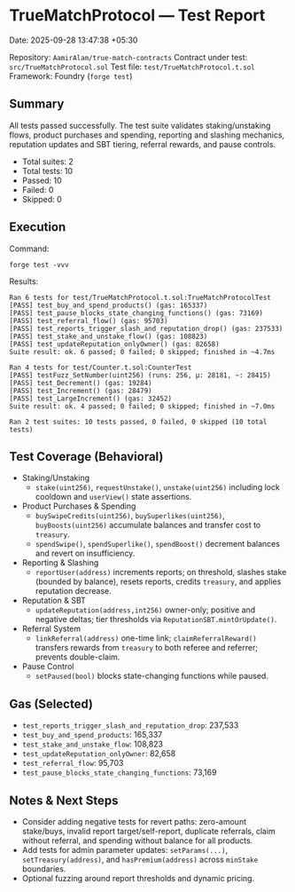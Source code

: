 # TrueMatchProtocol — Test Report

Date: 2025-09-28 13:47:38 +05:30

Repository: `AamirAlam/true-match-contracts`
Contract under test: `src/TrueMatchProtocol.sol`
Test file: `test/TrueMatchProtocol.t.sol`
Framework: Foundry (`forge test`)

## Summary
All tests passed successfully. The test suite validates staking/unstaking flows, product purchases and spending, reporting and slashing mechanics, reputation updates and SBT tiering, referral rewards, and pause controls.

- Total suites: 2
- Total tests: 10
- Passed: 10
- Failed: 0
- Skipped: 0

## Execution
Command:

```
forge test -vvv
```

Results:

```
Ran 6 tests for test/TrueMatchProtocol.t.sol:TrueMatchProtocolTest
[PASS] test_buy_and_spend_products() (gas: 165337)
[PASS] test_pause_blocks_state_changing_functions() (gas: 73169)
[PASS] test_referral_flow() (gas: 95703)
[PASS] test_reports_trigger_slash_and_reputation_drop() (gas: 237533)
[PASS] test_stake_and_unstake_flow() (gas: 108823)
[PASS] test_updateReputation_onlyOwner() (gas: 82658)
Suite result: ok. 6 passed; 0 failed; 0 skipped; finished in ~4.7ms

Ran 4 tests for test/Counter.t.sol:CounterTest
[PASS] testFuzz_SetNumber(uint256) (runs: 256, μ: 28181, ~: 28415)
[PASS] test_Decrement() (gas: 19284)
[PASS] test_Increment() (gas: 28479)
[PASS] test_LargeIncrement() (gas: 32452)
Suite result: ok. 4 passed; 0 failed; 0 skipped; finished in ~7.0ms

Ran 2 test suites: 10 tests passed, 0 failed, 0 skipped (10 total tests)
```

## Test Coverage (Behavioral)
- Staking/Unstaking
  - `stake(uint256)`, `requestUnstake()`, `unstake(uint256)` including lock cooldown and `userView()` state assertions.
- Product Purchases & Spending
  - `buySwipeCredits(uint256)`, `buySuperlikes(uint256)`, `buyBoosts(uint256)` accumulate balances and transfer cost to `treasury`.
  - `spendSwipe()`, `spendSuperlike()`, `spendBoost()` decrement balances and revert on insufficiency.
- Reporting & Slashing
  - `reportUser(address)` increments reports; on threshold, slashes stake (bounded by balance), resets reports, credits `treasury`, and applies reputation decrease.
- Reputation & SBT
  - `updateReputation(address,int256)` owner-only; positive and negative deltas; tier thresholds via `ReputationSBT.mintOrUpdate()`.
- Referral System
  - `linkReferral(address)` one-time link; `claimReferralReward()` transfers rewards from `treasury` to both referee and referrer; prevents double-claim.
- Pause Control
  - `setPaused(bool)` blocks state-changing functions while paused.

## Gas (Selected)
- `test_reports_trigger_slash_and_reputation_drop`: 237,533
- `test_buy_and_spend_products`: 165,337
- `test_stake_and_unstake_flow`: 108,823
- `test_updateReputation_onlyOwner`: 82,658
- `test_referral_flow`: 95,703
- `test_pause_blocks_state_changing_functions`: 73,169

## Notes & Next Steps
- Consider adding negative tests for revert paths: zero-amount stake/buys, invalid report target/self-report, duplicate referrals, claim without referral, and spending without balance for all products.
- Add tests for admin parameter updates: `setParams(...)`, `setTreasury(address)`, and `hasPremium(address)` across `minStake` boundaries.
- Optional fuzzing around report thresholds and dynamic pricing.
